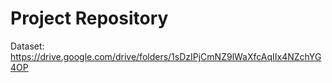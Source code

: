 # Project Repository

Dataset:
https://drive.google.com/drive/folders/1sDzIPjCmNZ9lWaXfcAqIIx4NZchYG4OP